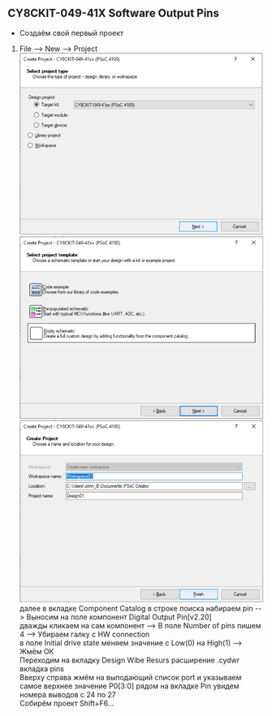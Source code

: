 ## CY8CKIT-049-41X Software Output Pins  
  + Создаём свой первый проект 
 1. File --> New --> Project  
 ![alt-текст](https://github.com/PivnevNikolay/PSOC_CY8CKIT-049-41/blob/master/PSOC_CY8CKIT-049-41/002_GPIO/001_Software%20Output%20Pins/FOTO_Project/001.jpg "")  
  ![alt-текст](https://github.com/PivnevNikolay/PSOC_CY8CKIT-049-41/blob/master/PSOC_CY8CKIT-049-41/002_GPIO/001_Software%20Output%20Pins/FOTO_Project/002.jpg "")  
 ![alt-текст](https://github.com/PivnevNikolay/PSOC_CY8CKIT-049-41/blob/master/PSOC_CY8CKIT-049-41/002_GPIO/001_Software%20Output%20Pins/FOTO_Project/003.jpg "")  
 далее в вкладке Component Catalog  в строке поиска набираем pin --> Выносим на поле компонент Digital Output Pin[v2.20]  
 дважды кликаем на сам компонент --> В поле Number of pins пишем 4 --> Убираем галку с HW connection  
 в поле Initial drive state меняем значение с Low(0) на High(1) --> Жмём ОК  
 Переходим на вкладку Design Wibe Resurs расширение .cydwr вкладка pins  
 Вверху справа жмём на выподающий список port и указываем самое верхнее значение P0[3:0] рядом на вкладке Pin  увидем номера выводов с 24 по 27  
 Собирём проект Shift+F6...
 
 